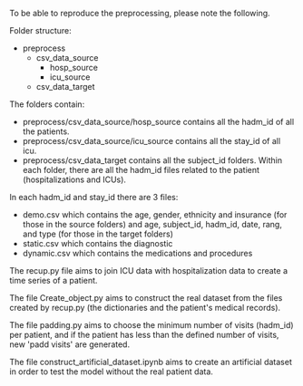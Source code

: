 To be able to reproduce the preprocessing, please note the following.


Folder structure:
- preprocess
  - csv_data_source
     - hosp_source
     - icu_source
  - csv_data_target


The folders contain:
  - preprocess/csv_data_source/hosp_source contains all the hadm_id of all the patients.
  - preprocess/csv_data_source/icu_source contains all the stay_id of all icu.
  - preprocess/csv_data_target contains all the subject_id folders.  Within each folder, there are all the hadm_id files related to the patient (hospitalizations and ICUs).


In each hadm_id and stay_id there are 3 files:
   - demo.csv which contains the age, gender, ethnicity and insurance (for those in the source folders) and age, subject_id, hadm_id, date, rang, and type (for those in the target folders)
   - static.csv which contains the diagnostic
   - dynamic.csv which contains the medications and procedures 


The recup.py file aims to join ICU data with hospitalization data to create a time series of a patient. 

The file Create_object.py aims to construct the real dataset from the files created by recup.py (the dictionaries and the patient's medical records).

The file padding.py aims to choose the minimum number of visits (hadm_id) per patient, and if the patient has less than the defined number of visits, new 'padd visits' are generated.

The file construct_artificial_dataset.ipynb aims to create an artificial dataset in order to test the model without the real patient data. 
